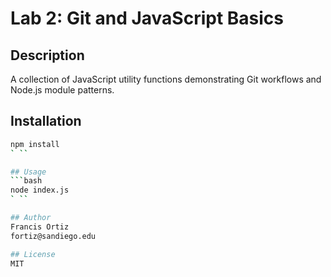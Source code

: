 # Lab 2: Git and JavaScript Basics 

## Description 
A collection of JavaScript utility functions demonstrating Git workflows and Node.js module patterns. 

## Installation 
```bash
npm install
` ``

## Usage 
```bash
node index.js
` ``

## Author 
Francis Ortiz 
fortiz@sandiego.edu

## License 
MIT

